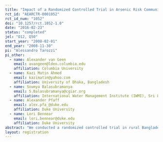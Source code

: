 ```yaml
---
title: "Impact of a Randomized Controlled Trial in Arsenic Risk Communication on Household Water-Source Choices in Bangladesh"
rct_id: "AEARCTR-0001052"
rct_id_num: "1052"
doi: "10.1257/rct.1052-1.0"
date: "2016-02-23"
status: "completed"
jel: "O12, Q50"
start_year: "2008-02-01"
end_year: "2008-11-30"
pi: "Alessandro Tarozzi"
pi_other:
  - name: Alexander van Geen
    email: avangeen@ldeo.columbia.edu
    affiliation: Columbia University
  - name: Kazi Matin Ahmed
    email: kazimatin@yahoo.com
    affiliation: University of Dhaka, Bangladesh
  - name: Soumya Balasubramanya
    email: S.Balasubramanya@cgiar.org
    affiliation: International Water Management Institute (IWMI), Sri Lanka
  - name: Alexander Pfaff
    email: alex.pfa_@duke.edu
    affiliation: Duke University
  - name: Lori Bennear
    email: lori.bennear@duke.edu
    affiliation: Duke University
abstract: "We conducted a randomized controlled trial in rural Bangladesh to examine how household drinking-water choices were affected by two different messages about risk from naturally occurring groundwater arsenic. Households in both randomized treatment arms were informed about the arsenic level in their well and whether that level was above or below the Bangladesh standard for arsenic. Households in one group of villages were encouraged to seek water from wells below the national standard. Households in the second group of villages received additional information explaining that lower-arsenic well water is always safer and these households were encouraged to seek water from wells with lower levels of arsenic, irrespective of the national standard. A simple model of household drinking-water choice indicates that the effect of the emphasis message is theoretically ambiguous. Empirically, we find that the richer message had a negative, but insignificant, effect on well-switching rates, but the estimates are sufficiently precise that we can rule out large positive effects. The main policy implication of this finding is that a one-time oral message conveying richer information on arsenic risks, while inexpensive and easily scalable, is unlikely to be successful in reducing exposure relative to the status-quo policy."
layout: registration
---
```


